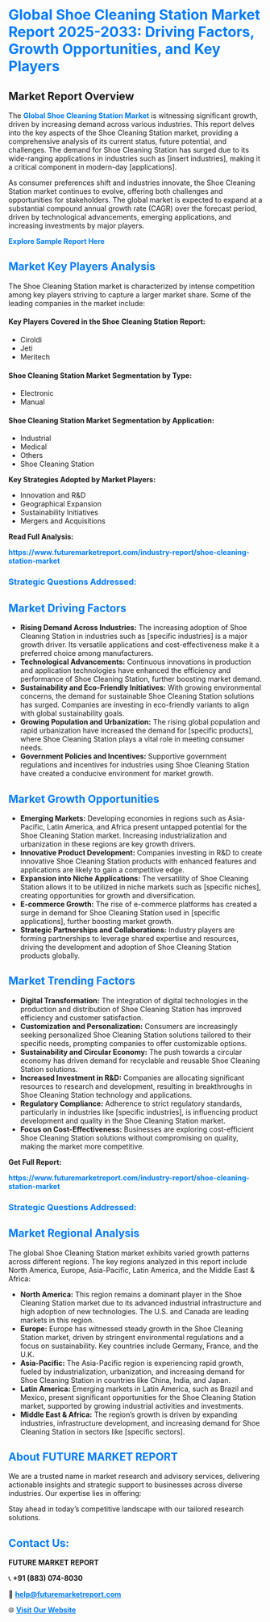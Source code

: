 <h1 style="color: #007BFF;">Global Shoe Cleaning Station Market Report 2025-2033: Driving Factors, Growth Opportunities, and Key Players</h1>

<section id="overview">
<h2>Market Report Overview</h2>
<p>The <a href="https://www.futuremarketreport.com/industry-report/shoe-cleaning-station-market" style="color: #007BFF; text-decoration: none;"><strong>Global Shoe Cleaning Station Market</strong></a> is witnessing significant growth, driven by increasing demand across various industries. This report delves into the key aspects of the Shoe Cleaning Station market, providing a comprehensive analysis of its current status, future potential, and challenges. The demand for Shoe Cleaning Station has surged due to its wide-ranging applications in industries such as [insert industries], making it a critical component in modern-day [applications].</p>
<p>As consumer preferences shift and industries innovate, the Shoe Cleaning Station market continues to evolve, offering both challenges and opportunities for stakeholders. The global market is expected to expand at a substantial compound annual growth rate (CAGR) over the forecast period, driven by technological advancements, emerging applications, and increasing investments by major players.</p>
</section>

<section id="overview">
<p><a href="https://www.futuremarketreport.com/request-sample/reportId=124420" style="color: #007BFF; text-decoration: none;"><strong>Explore Sample Report Here</strong></a></p>
</section>

<section id="key-players">
<h2 style="color: #007BFF;">Market Key Players Analysis</h2>
<p>The Shoe Cleaning Station market is characterized by intense competition among key players striving to capture a larger market share. Some of the leading companies in the market include:</p>
<h4>Key Players Covered in the Shoe Cleaning Station Report:</h4>
<ul><li>Ciroldi</li><li>Jeti</li><li>Meritech</li></ul>
<h4>Shoe Cleaning Station Market Segmentation by Type:</h4>
<ul><li>Electronic</li><li>Manual</li></ul>

<h4>Shoe Cleaning Station Market Segmentation by Application:</h4>
<ul><li>Industrial</li><li>Medical</li><li>Others</li><li>Shoe Cleaning Station</li></ul>
<p><strong>Key Strategies Adopted by Market Players:</strong></p>
<ul>
<li>Innovation and R&D</li>
<li>Geographical Expansion</li>
<li>Sustainability Initiatives</li>
<li>Mergers and Acquisitions</li>
</ul>
</section>

<section>
<p><strong>Read Full Analysis: </strong></p><a href="https://www.futuremarketreport.com/industry-report/shoe-cleaning-station-market" style="color: #007BFF; text-decoration: none;"><strong>https://www.futuremarketreport.com/industry-report/shoe-cleaning-station-market</strong></a>
<h3 style="color: #007BFF;">Strategic Questions Addressed:</h3>
</section>

<section id="driving-factors">
<h2 style="color: #007BFF;">Market Driving Factors</h2>
<ul>
<li><strong>Rising Demand Across Industries:</strong> The increasing adoption of Shoe Cleaning Station in industries such as [specific industries] is a major growth driver. Its versatile applications and cost-effectiveness make it a preferred choice among manufacturers.</li>
<li><strong>Technological Advancements:</strong> Continuous innovations in production and application technologies have enhanced the efficiency and performance of Shoe Cleaning Station, further boosting market demand.</li>
<li><strong>Sustainability and Eco-Friendly Initiatives:</strong> With growing environmental concerns, the demand for sustainable Shoe Cleaning Station solutions has surged. Companies are investing in eco-friendly variants to align with global sustainability goals.</li>
<li><strong>Growing Population and Urbanization:</strong> The rising global population and rapid urbanization have increased the demand for [specific products], where Shoe Cleaning Station plays a vital role in meeting consumer needs.</li>
<li><strong>Government Policies and Incentives:</strong> Supportive government regulations and incentives for industries using Shoe Cleaning Station have created a conducive environment for market growth.</li>
</ul>
</section>

<section id="growth-opportunities">
<h2 style="color: #007BFF;">Market Growth Opportunities</h2>
<ul>
<li><strong>Emerging Markets:</strong> Developing economies in regions such as Asia-Pacific, Latin America, and Africa present untapped potential for the Shoe Cleaning Station market. Increasing industrialization and urbanization in these regions are key growth drivers.</li>
<li><strong>Innovative Product Development:</strong> Companies investing in R&D to create innovative Shoe Cleaning Station products with enhanced features and applications are likely to gain a competitive edge.</li>
<li><strong>Expansion into Niche Applications:</strong> The versatility of Shoe Cleaning Station allows it to be utilized in niche markets such as [specific niches], creating opportunities for growth and diversification.</li>
<li><strong>E-commerce Growth:</strong> The rise of e-commerce platforms has created a surge in demand for Shoe Cleaning Station used in [specific applications], further boosting market growth.</li>
<li><strong>Strategic Partnerships and Collaborations:</strong> Industry players are forming partnerships to leverage shared expertise and resources, driving the development and adoption of Shoe Cleaning Station products globally.</li>
</ul>
</section>

<section id="trending-factors">
<h2 style="color: #007BFF;">Market Trending Factors</h2>
<ul>
<li><strong>Digital Transformation:</strong> The integration of digital technologies in the production and distribution of Shoe Cleaning Station has improved efficiency and customer satisfaction.</li>
<li><strong>Customization and Personalization:</strong> Consumers are increasingly seeking personalized Shoe Cleaning Station solutions tailored to their specific needs, prompting companies to offer customizable options.</li>
<li><strong>Sustainability and Circular Economy:</strong> The push towards a circular economy has driven demand for recyclable and reusable Shoe Cleaning Station solutions.</li>
<li><strong>Increased Investment in R&D:</strong> Companies are allocating significant resources to research and development, resulting in breakthroughs in Shoe Cleaning Station technology and applications.</li>
<li><strong>Regulatory Compliance:</strong> Adherence to strict regulatory standards, particularly in industries like [specific industries], is influencing product development and quality in the Shoe Cleaning Station market.</li>
<li><strong>Focus on Cost-Effectiveness:</strong> Businesses are exploring cost-efficient Shoe Cleaning Station solutions without compromising on quality, making the market more competitive.</li>
</ul>
</section>

<section>
<p><strong>Get Full Report: </strong></p><a href="https://www.futuremarketreport.com/industry-report/shoe-cleaning-station-market" style="color: #007BFF; text-decoration: none;"><strong>https://www.futuremarketreport.com/industry-report/shoe-cleaning-station-market</strong></a>
<h3 style="color: #007BFF;">Strategic Questions Addressed:</h3>
</section>


<section id="regional-analysis">
<h2 style="color: #007BFF;">Market Regional Analysis</h2>
<p>The global Shoe Cleaning Station market exhibits varied growth patterns across different regions. The key regions analyzed in this report include North America, Europe, Asia-Pacific, Latin America, and the Middle East & Africa:</p>
<ul>
<li><strong>North America:</strong> This region remains a dominant player in the Shoe Cleaning Station market due to its advanced industrial infrastructure and high adoption of new technologies. The U.S. and Canada are leading markets in this region.</li>
<li><strong>Europe:</strong> Europe has witnessed steady growth in the Shoe Cleaning Station market, driven by stringent environmental regulations and a focus on sustainability. Key countries include Germany, France, and the U.K.</li>
<li><strong>Asia-Pacific:</strong> The Asia-Pacific region is experiencing rapid growth, fueled by industrialization, urbanization, and increasing demand for Shoe Cleaning Station in countries like China, India, and Japan.</li>
<li><strong>Latin America:</strong> Emerging markets in Latin America, such as Brazil and Mexico, present significant opportunities for the Shoe Cleaning Station market, supported by growing industrial activities and investments.</li>
<li><strong>Middle East & Africa:</strong> The region’s growth is driven by expanding industries, infrastructure development, and increasing demand for Shoe Cleaning Station in sectors like [specific sectors].</li>
</ul>
</section>

<footer>
<h2 style="color: #007BFF;">About FUTURE MARKET REPORT</h2>
<p>We are a trusted name in market research and advisory services, delivering actionable insights and strategic support to businesses across diverse industries. Our expertise lies in offering:</p>

<p>Stay ahead in today’s competitive landscape with our tailored research solutions.</p>

<h2 style="color: #007BFF;">Contact Us:</h2>
<p><strong>FUTURE MARKET REPORT</strong></p>
<p>📞 <strong>+91 (883) 074-8030</strong></p>
<p>📧 <strong><a href="mailto:help@futuremarketreport.com" style="color: #007BFF;">help@futuremarketreport.com</a></strong></p>
<p>🌐 <strong><a href="https://www.futuremarketreport.com/" style="color: #007BFF;">Visit Our Website</a></strong></p>
</footer>